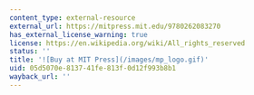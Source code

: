 ```yaml
---
content_type: external-resource
external_url: https://mitpress.mit.edu/9780262083270
has_external_license_warning: true
license: https://en.wikipedia.org/wiki/All_rights_reserved
status: ''
title: '![Buy at MIT Press](/images/mp_logo.gif)'
uid: 05d5070e-8137-41fe-813f-0d12f993b8b1
wayback_url: ''
---
```

